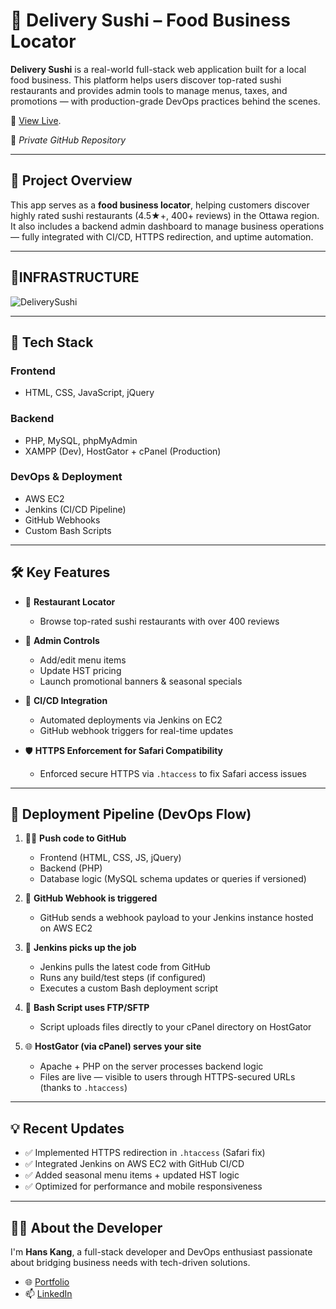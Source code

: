 # 🍣 Delivery Sushi – Food Business Locator

**Delivery Sushi** is a real-world full-stack web application built for a local food business. This platform helps users discover top-rated sushi restaurants and provides admin tools to manage menus, taxes, and promotions — with production-grade DevOps practices behind the scenes.

🔗 [View Live](https://www.ottawadeliverysushi.com).

📁 *Private GitHub Repository*

---

## 🧾 Project Overview

This app serves as a **food business locator**, helping customers discover highly rated sushi restaurants (4.5★+, 400+ reviews) in the Ottawa region. It also includes a backend admin dashboard to manage business operations — fully integrated with CI/CD, HTTPS redirection, and uptime automation.


---

## 🧱INFRASTRUCTURE

![DeliverySushi](https://github.com/user-attachments/assets/c25077c7-2b22-4dd4-a037-70d2d1a9f3a1)


---

## 🧱 Tech Stack

### Frontend
- HTML, CSS, JavaScript, jQuery

### Backend
- PHP, MySQL, phpMyAdmin
- XAMPP (Dev), HostGator + cPanel (Production)

### DevOps & Deployment
- AWS EC2
- Jenkins (CI/CD Pipeline)
- GitHub Webhooks
- Custom Bash Scripts

---

## 🛠️ Key Features

- 📍 **Restaurant Locator**  
  - Browse top-rated sushi restaurants with over 400 reviews

- 🧾 **Admin Controls**  
  - Add/edit menu items  
  - Update HST pricing  
  - Launch promotional banners & seasonal specials

- 🔄 **CI/CD Integration**  
  - Automated deployments via Jenkins on EC2  
  - GitHub webhook triggers for real-time updates

- 🛡️ **HTTPS Enforcement for Safari Compatibility**  
  - Enforced secure HTTPS via `.htaccess` to fix Safari access issues

---


## 🔭 Deployment Pipeline (DevOps Flow)

1. 🧑‍💻 **Push code to GitHub**  
   - Frontend (HTML, CSS, JS, jQuery)  
   - Backend (PHP)  
   - Database logic (MySQL schema updates or queries if versioned)

2. 🔔 **GitHub Webhook is triggered**  
   - GitHub sends a webhook payload to your Jenkins instance hosted on AWS EC2

3. 🤖 **Jenkins picks up the job**  
   - Jenkins pulls the latest code from GitHub  
   - Runs any build/test steps (if configured)  
   - Executes a custom Bash deployment script

4. 🛄 **Bash Script uses FTP/SFTP**  
   - Script uploads files directly to your cPanel directory on HostGator

5. 🌐 **HostGator (via cPanel) serves your site**  
   - Apache + PHP on the server processes backend logic  
   - Files are live — visible to users through HTTPS-secured URLs (thanks to `.htaccess`)

---


## 💡 Recent Updates

- ✅ Implemented HTTPS redirection in `.htaccess` (Safari fix)
- ✅ Integrated Jenkins on AWS EC2 with GitHub CI/CD
- ✅ Added seasonal menu items + updated HST logic
- ✅ Optimized for performance and mobile responsiveness


---

## 🙋‍♂️ About the Developer

I'm **Hans Kang**, a full-stack developer and DevOps enthusiast passionate about bridging business needs with tech-driven solutions.

- 🌐 [Portfolio](https://hanskang.com)  
- 📫 [LinkedIn](https://www.linkedin.com/in/hanskkang)
